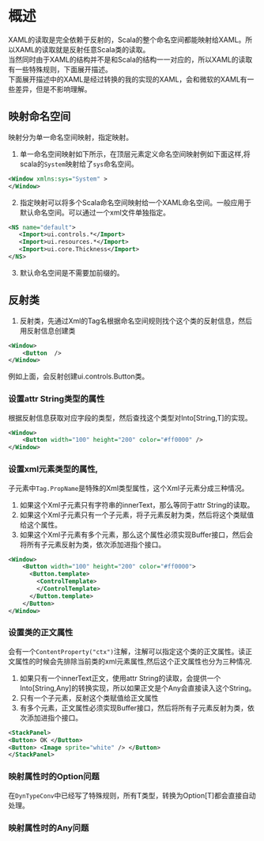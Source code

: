 # 概述  
XAML的读取是完全依赖于反射的，Scala的整个命名空间都能映射给XAML。所以XAML的读取就是反射任意Scala类的读取。  
当然同时由于XAML的结构并不是和Scala的结构一一对应的，所以XAML的读取有一些特殊规则，下面展开描述。   
下面展开描述中的XAML是经过转换的我的实现的XAML，会和微软的XAML有一些差异，但是不影响理解。  


## 映射命名空间  
映射分为单一命名空间映射，指定映射。 
1. 单一命名空间映射如下所示，在顶层元素定义命名空间映射例如下面这样,将scala的`System`映射给了`sys`命名空间。
```xml
<Window xmlns:sys="System" >
</Window>
```  
2. 指定映射可以将多个Scala命名空间映射给一个XAML命名空间。一般应用于默认命名空间。可以通过一个xml文件单独指定。  
```xml
<NS name="default">
   <Import>ui.controls.*</Import>
   <Import>ui.resources.*</Import>
   <Import>ui.core.Thickness</Import>
</NS>
```  
3. 默认命名空间是不需要加前缀的。  

## 反射类  
1. 反射类，先通过Xml的Tag名根据命名空间规则找个这个类的反射信息，然后用反射信息创建类    
```xml
<Window>
    <Button  />
</Window>
```
例如上面，会反射创建ui.controls.Button类。  

### 设置attr String类型的属性  
根据反射信息获取对应字段的类型，然后查找这个类型对Into[String,T]的实现。  
```xml
<Window>
    <Button width="100" height="200" color="#ff0000" />
</Window>
```  

### 设置xml元素类型的属性,
子元素中`Tag.PropName`是特殊的Xml类型属性，这个Xml子元素分成三种情况。  
  1. 如果这个Xml子元素只有字符串的innerText，那么等同于attr String的读取。  
  2. 如果这个Xml子元素只有一个子元素，将子元素反射为类，然后将这个类赋值给这个属性。
  3. 如果这个Xml子元素有多个元素，那么这个属性必须实现Buffer接口，然后会将所有子元素反射为类，依次添加进指个接口。  
```xml
<Window>
    <Button width="100" height="200" color="#ff0000">
      <Button.template>
        <ControlTemplate>
        </ControlTemplate>     
      </Button.template>
    </Button>
</Window>
```

### 设置类的正文属性  
会有一个`ContentProperty("ctx")`注解，注解可以指定这个类的正文属性。读正文属性的时候会先排除当前类的xml元素属性,然后这个正文属性也分为三种情况.    
1. 如果只有一个innerText正文，使用attr String的读取，会提供一个Into[String,Any]的转换实现，所以如果正文是个Any会直接读入这个String。  
2. 只有一个子元素，反射这个类赋值给正文属性  
3. 有多个元素，正文属性必须实现Buffer接口，然后将所有子元素反射为类，依次添加进指个接口。 
```xml
<StackPanel>
<Button> OK </Button>
<Button> <Image sprite="white" /> </Button>
</StackPanel>
```

### 映射属性时的Option问题  
在`DynTypeConv`中已经写了特殊规则，所有T类型，转换为Option[T]都会直接自动处理。  

### 映射属性时的Any问题  
